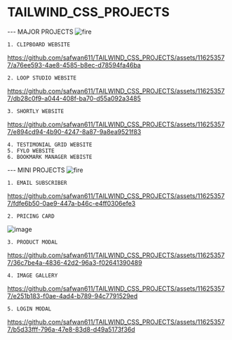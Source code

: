 # TAILWIND_CSS_PROJECTS

--- MAJOR PROJECTS ![fire](https://github.com/safwan611/TAILWIND_CSS_PROJECTS/assets/116253577/f63c35a4-4f76-4d0b-9c48-62eb60b5b3de)

    1. CLIPBOARD WEBSITE
    
https://github.com/safwan611/TAILWIND_CSS_PROJECTS/assets/116253577/a76ee593-4ae8-4585-b8ec-d78594fa46ba
   
    2. LOOP STUDIO WEBSITE
    
https://github.com/safwan611/TAILWIND_CSS_PROJECTS/assets/116253577/db28c0f9-a044-408f-ba70-d55a092a3485
    
    3. SHORTLY WEBSITE
    
https://github.com/safwan611/TAILWIND_CSS_PROJECTS/assets/116253577/e894cd94-4b90-4247-8a87-9a8ea9521f83
    
    4. TESTIMONIAL GRID WEBSITE
    5. FYLO WEBSITE
    6. BOOKMARK MANAGER WEBISTE
   
--- MINI PROJECTS ![fire](https://github.com/safwan611/TAILWIND_CSS_PROJECTS/assets/116253577/f63c35a4-4f76-4d0b-9c48-62eb60b5b3de)

    1. EMAIL SUBSCRIBER
    
https://github.com/safwan611/TAILWIND_CSS_PROJECTS/assets/116253577/fdfe6b50-0ae9-447a-b46c-e4ff0306efe3

    2. PRICING CARD
    
![image](https://github.com/safwan611/TAILWIND_CSS_PROJECTS/assets/116253577/7b7afca9-e56a-4a8c-aa54-b7eb35838c81)    
    
    3. PRODUCT MODAL
    
https://github.com/safwan611/TAILWIND_CSS_PROJECTS/assets/116253577/36c7be4a-4836-42d2-96a3-f02641390489
    
    
    4. IMAGE GALLERY 
    
https://github.com/safwan611/TAILWIND_CSS_PROJECTS/assets/116253577/e251b183-f0ae-4ad4-b789-94c7791529ed
    
    
    5. LOGIN MODAL 
    

https://github.com/safwan611/TAILWIND_CSS_PROJECTS/assets/116253577/b5d33fff-796a-47e8-83d8-d49a5173f36d


